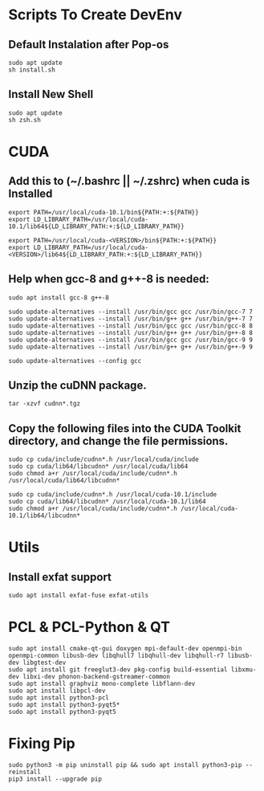 # Scripts To Create DevEnv

## Default Instalation after Pop-os

```
sudo apt update
sh install.sh
```

## Install New Shell

```
sudo apt update
sh zsh.sh
```

# CUDA

## Add this to (~/.bashrc || ~/.zshrc) when cuda is Installed

```
export PATH=/usr/local/cuda-10.1/bin${PATH:+:${PATH}}
export LD_LIBRARY_PATH=/usr/local/cuda-10.1/lib64${LD_LIBRARY_PATH:+:${LD_LIBRARY_PATH}}
```

```
export PATH=/usr/local/cuda-<VERSION>/bin${PATH:+:${PATH}}
export LD_LIBRARY_PATH=/usr/local/cuda-<VERSION>/lib64${LD_LIBRARY_PATH:+:${LD_LIBRARY_PATH}}
```

## Help when gcc-8 and g++-8 is needed:

```
sudo apt install gcc-8 g++-8
```

```
sudo update-alternatives --install /usr/bin/gcc gcc /usr/bin/gcc-7 7
sudo update-alternatives --install /usr/bin/g++ g++ /usr/bin/g++-7 7
sudo update-alternatives --install /usr/bin/gcc gcc /usr/bin/gcc-8 8
sudo update-alternatives --install /usr/bin/g++ g++ /usr/bin/g++-8 8
sudo update-alternatives --install /usr/bin/gcc gcc /usr/bin/gcc-9 9
sudo update-alternatives --install /usr/bin/g++ g++ /usr/bin/g++-9 9
```

```
sudo update-alternatives --config gcc
```

## Unzip the cuDNN package.
```
tar -xzvf cudnn*.tgz
```

## Copy the following files into the CUDA Toolkit directory, and change the file permissions.
```
sudo cp cuda/include/cudnn*.h /usr/local/cuda/include
sudo cp cuda/lib64/libcudnn* /usr/local/cuda/lib64
sudo chmod a+r /usr/local/cuda/include/cudnn*.h /usr/local/cuda/lib64/libcudnn*
```

```
sudo cp cuda/include/cudnn*.h /usr/local/cuda-10.1/include
sudo cp cuda/lib64/libcudnn* /usr/local/cuda-10.1/lib64
sudo chmod a+r /usr/local/cuda/include/cudnn*.h /usr/local/cuda-10.1/lib64/libcudnn*
```

# Utils

## Install exfat support

```
sudo apt install exfat-fuse exfat-utils
```

# PCL & PCL-Python & QT

```
sudo apt install cmake-qt-gui doxygen mpi-default-dev openmpi-bin openmpi-common libusb-dev libqhull7 libqhull-dev libqhull-r7 libusb-dev libgtest-dev
sudo apt install git freeglut3-dev pkg-config build-essential libxmu-dev libxi-dev phonon-backend-gstreamer-common
sudo apt install graphviz mono-complete libflann-dev
sudo apt install libpcl-dev
sudo apt install python3-pcl
sudo apt install python3-pyqt5*
sudo apt install python3-pyqt5
```

# Fixing Pip

```
sudo python3 -m pip uninstall pip && sudo apt install python3-pip --reinstall
pip3 install --upgrade pip
```







